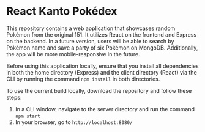 # React Kanto Pokédex

This repository contains a web application that showcases random Pokémon from the original 151. It utilizes React on the frontend and Express on the backend. In a future version, users will be able to search by Pokémon name and save a party of six Pokémon on MongoDB. Additionally, the app will be more mobile-responsive in the future.

Before using this application locally, ensure that you install all dependencies in both the home directory (Express) and the client directory (React) via the CLI by running the command `npm install` in both directories.

To use the current build locally, download the repository and follow these steps:

1. In a CLI window, navigate to the server directory and run the command `npm start`
2. In your browser, go to `http://localhost:8080/`
